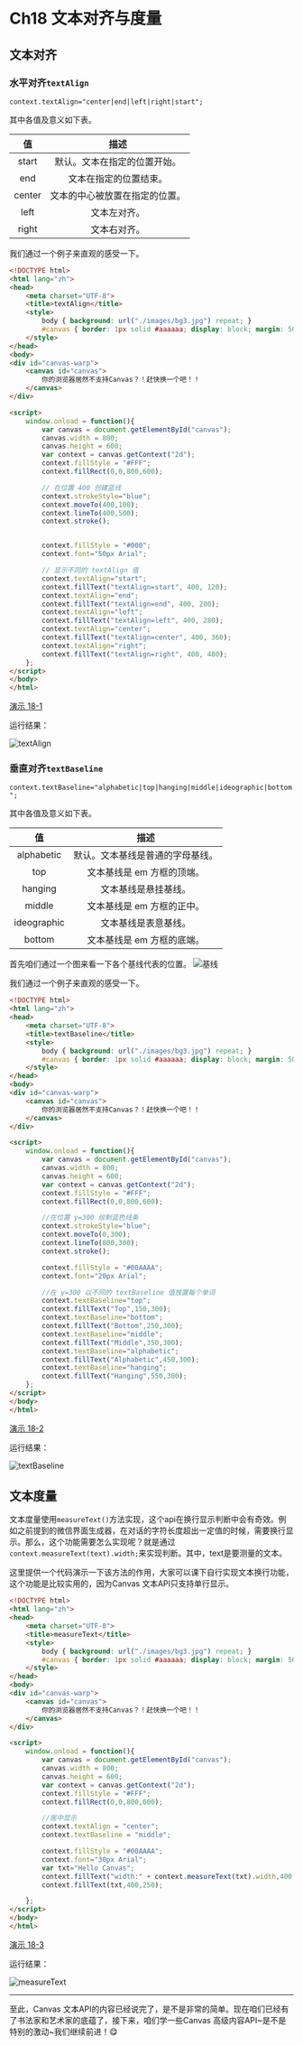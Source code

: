 # Ch18 文本对齐与度量

## 文本对齐

### 水平对齐`textAlign`

`context.textAlign="center|end|left|right|start";`

其中各值及意义如下表。

|值|描述|
|:--:|:--:|
|start|默认。文本在指定的位置开始。|
|end|文本在指定的位置结束。|
|center|文本的中心被放置在指定的位置。|
|left|文本左对齐。|
|right|文本右对齐。|

我们通过一个例子来直观的感受一下。

```HTML
<!DOCTYPE html>
<html lang="zh">
<head>
    <meta charset="UTF-8">
    <title>textAlign</title>
    <style>
        body { background: url("./images/bg3.jpg") repeat; }
        #canvas { border: 1px solid #aaaaaa; display: block; margin: 50px auto; }
    </style>
</head>
<body>
<div id="canvas-warp">
    <canvas id="canvas">
        你的浏览器居然不支持Canvas？！赶快换一个吧！！
    </canvas>
</div>

<script>
    window.onload = function(){
        var canvas = document.getElementById("canvas");
        canvas.width = 800;
        canvas.height = 600;
        var context = canvas.getContext("2d");
        context.fillStyle = "#FFF";
        context.fillRect(0,0,800,600);

        // 在位置 400 创建蓝线
        context.strokeStyle="blue";
        context.moveTo(400,100);
        context.lineTo(400,500);
        context.stroke();


        context.fillStyle = "#000";
        context.font="50px Arial";

        // 显示不同的 textAlign 值
        context.textAlign="start";
        context.fillText("textAlign=start", 400, 120);
        context.textAlign="end";
        context.fillText("textAlign=end", 400, 200);
        context.textAlign="left";
        context.fillText("textAlign=left", 400, 280);
        context.textAlign="center";
        context.fillText("textAlign=center", 400, 360);
        context.textAlign="right";
        context.fillText("textAlign=right", 400, 480);
    };
</script>
</body>
</html>
```

[演示 18-1](http://airingursb.github.io/canvas/Canvas/18/18-1.html)

运行结果：

![textAlign](http://airing.ursb.me/edu18-1.png)

### 垂直对齐`textBaseline`

`context.textBaseline="alphabetic|top|hanging|middle|ideographic|bottom";`

其中各值及意义如下表。

|值|描述|
|:--:|:--:|
|alphabetic|默认。文本基线是普通的字母基线。|
|top|文本基线是 em 方框的顶端。|
|hanging|文本基线是悬挂基线。|
|middle|文本基线是 em 方框的正中。|
|ideographic|文本基线是表意基线。|
|bottom|文本基线是 em 方框的底端。|

首先咱们通过一个图来看一下各个基线代表的位置。
![基线](http://airing.ursb.me/edu18-2.gif)

我们通过一个例子来直观的感受一下。

```HTML
<!DOCTYPE html>
<html lang="zh">
<head>
    <meta charset="UTF-8">
    <title>textBaseline</title>
    <style>
        body { background: url("./images/bg3.jpg") repeat; }
        #canvas { border: 1px solid #aaaaaa; display: block; margin: 50px auto; }
    </style>
</head>
<body>
<div id="canvas-warp">
    <canvas id="canvas">
        你的浏览器居然不支持Canvas？！赶快换一个吧！！
    </canvas>
</div>

<script>
    window.onload = function(){
        var canvas = document.getElementById("canvas");
        canvas.width = 800;
        canvas.height = 600;
        var context = canvas.getContext("2d");
        context.fillStyle = "#FFF";
        context.fillRect(0,0,800,600);

        //在位置 y=300 绘制蓝色线条
        context.strokeStyle="blue";
        context.moveTo(0,300);
        context.lineTo(800,300);
        context.stroke();

        context.fillStyle = "#00AAAA";
        context.font="20px Arial";

        //在 y=300 以不同的 textBaseline 值放置每个单词
        context.textBaseline="top";
        context.fillText("Top",150,300);
        context.textBaseline="bottom";
        context.fillText("Bottom",250,300);
        context.textBaseline="middle";
        context.fillText("Middle",350,300);
        context.textBaseline="alphabetic";
        context.fillText("Alphabetic",450,300);
        context.textBaseline="hanging";
        context.fillText("Hanging",550,300);
    };
</script>
</body>
</html>
```

[演示 18-2](http://airingursb.github.io/canvas/Canvas/18/18-2.html)

运行结果：

![textBaseline](http://airing.ursb.me/edu18-3.png)

## 文本度量

文本度量使用`measureText()`方法实现，这个api在换行显示判断中会有奇效。例如之前提到的微信界面生成器，在对话的字符长度超出一定值的时候，需要换行显示。那么，这个功能需要怎么实现呢？就是通过`context.measureText(text).width;`来实现判断。其中，text是要测量的文本。

这里提供一个代码演示一下该方法的作用，大家可以课下自行实现文本换行功能，这个功能是比较实用的，因为Canvas 文本API只支持单行显示。

```HTML
<!DOCTYPE html>
<html lang="zh">
<head>
    <meta charset="UTF-8">
    <title>measureText</title>
    <style>
        body { background: url("./images/bg3.jpg") repeat; }
        #canvas { border: 1px solid #aaaaaa; display: block; margin: 50px auto; }
    </style>
</head>
<body>
<div id="canvas-warp">
    <canvas id="canvas">
        你的浏览器居然不支持Canvas？！赶快换一个吧！！
    </canvas>
</div>

<script>
    window.onload = function(){
        var canvas = document.getElementById("canvas");
        canvas.width = 800;
        canvas.height = 600;
        var context = canvas.getContext("2d");
        context.fillStyle = "#FFF";
        context.fillRect(0,0,800,600);

        //居中显示
        context.textAlign = "center";
        context.textBaseline = "middle";

        context.fillStyle = "#00AAAA";
        context.font="30px Arial";
        var txt="Hello Canvas";
        context.fillText("width:" + context.measureText(txt).width,400,300);
        context.fillText(txt,400,250);

    };
</script>
</body>
</html>
```

[演示 18-3](http://airingursb.github.io/canvas/Canvas/18/18-3.html)

运行结果：

![measureText](http://airing.ursb.me/edu18-4.png)

***
至此，Canvas 文本API的内容已经说完了，是不是非常的简单。现在咱们已经有了书法家和艺术家的底蕴了，接下来，咱们学一些Canvas 高级内容API~是不是特别的激动~我们继续前进！😋


